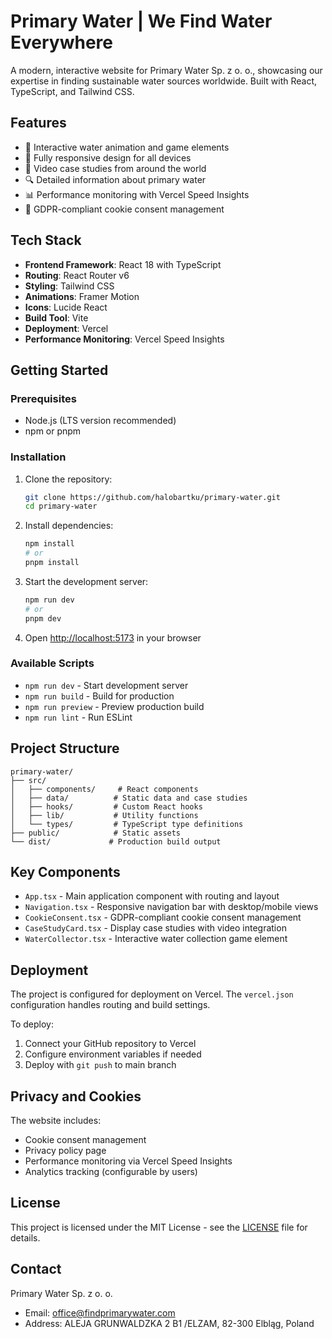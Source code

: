# Primary Water | We Find Water Everywhere

A modern, interactive website for Primary Water Sp. z o. o., showcasing our expertise in finding sustainable water sources worldwide. Built with React, TypeScript, and Tailwind CSS.

## Features

- 🌊 Interactive water animation and game elements
- 📱 Fully responsive design for all devices
- 🎥 Video case studies from around the world
- 🔍 Detailed information about primary water
- 📊 Performance monitoring with Vercel Speed Insights
- 🍪 GDPR-compliant cookie consent management

## Tech Stack

- **Frontend Framework**: React 18 with TypeScript
- **Routing**: React Router v6
- **Styling**: Tailwind CSS
- **Animations**: Framer Motion
- **Icons**: Lucide React
- **Build Tool**: Vite
- **Deployment**: Vercel
- **Performance Monitoring**: Vercel Speed Insights

## Getting Started

### Prerequisites

- Node.js (LTS version recommended)
- npm or pnpm

### Installation

1. Clone the repository:
   ```bash
   git clone https://github.com/halobartku/primary-water.git
   cd primary-water
   ```

2. Install dependencies:
   ```bash
   npm install
   # or
   pnpm install
   ```

3. Start the development server:
   ```bash
   npm run dev
   # or
   pnpm dev
   ```

4. Open [http://localhost:5173](http://localhost:5173) in your browser

### Available Scripts

- `npm run dev` - Start development server
- `npm run build` - Build for production
- `npm run preview` - Preview production build
- `npm run lint` - Run ESLint

## Project Structure

```
primary-water/
├── src/
│   ├── components/     # React components
│   ├── data/          # Static data and case studies
│   ├── hooks/         # Custom React hooks
│   ├── lib/           # Utility functions
│   └── types/         # TypeScript type definitions
├── public/            # Static assets
└── dist/             # Production build output
```

## Key Components

- `App.tsx` - Main application component with routing and layout
- `Navigation.tsx` - Responsive navigation bar with desktop/mobile views
- `CookieConsent.tsx` - GDPR-compliant cookie consent management
- `CaseStudyCard.tsx` - Display case studies with video integration
- `WaterCollector.tsx` - Interactive water collection game element

## Deployment

The project is configured for deployment on Vercel. The `vercel.json` configuration handles routing and build settings.

To deploy:
1. Connect your GitHub repository to Vercel
2. Configure environment variables if needed
3. Deploy with `git push` to main branch

## Privacy and Cookies

The website includes:
- Cookie consent management
- Privacy policy page
- Performance monitoring via Vercel Speed Insights
- Analytics tracking (configurable by users)

## License

This project is licensed under the MIT License - see the [LICENSE](LICENSE) file for details.

## Contact

Primary Water Sp. z o. o.
- Email: office@findprimarywater.com
- Address: ALEJA GRUNWALDZKA 2 B1 /ELZAM, 82-300 Elbląg, Poland
